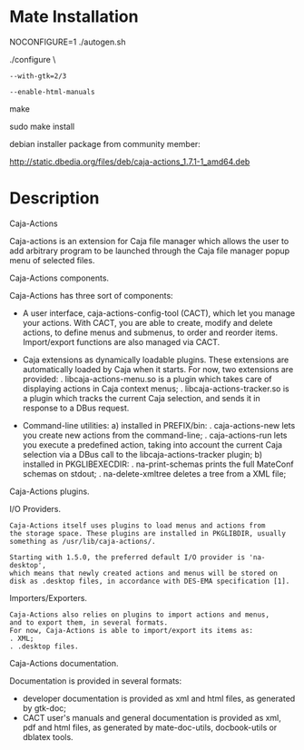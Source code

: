  
Mate Installation
==================
NOCONFIGURE=1 ./autogen.sh

./configure  \

    --with-gtk=2/3

    --enable-html-manuals

make

sudo make install


debian installer package from community member:

http://static.dbedia.org/files/deb/caja-actions_1.7.1-1_amd64.deb

  

Description
==================  
Caja-Actions

  Caja-actions is an extension for Caja file manager which
  allows the user to add arbitrary program to be launched through the
  Caja file manager popup menu of selected files.

Caja-Actions components.

  Caja-Actions has three sort of components:

  - A user interface, caja-actions-config-tool (CACT), which let you
    manage your actions. With CACT, you are able to create, modify and
    delete actions, to define menus and submenus, to order and reorder
    items.
    Import/export functions are also managed via CACT.

  - Caja extensions as dynamically loadable plugins. These extensions
    are automatically loaded by Caja when it starts. For now, two
    extensions are provided:
    . libcaja-actions-menu.so is a plugin which takes care of displaying
      actions in Caja context menus;
    . libcaja-actions-tracker.so is a plugin which tracks the current
      Caja selection, and sends it in response to a DBus request. 

  - Command-line utilities:
    a) installed in PREFIX/bin:
       . caja-actions-new lets you create new actions from the command-line;
       . caja-actions-run lets you execute a predefined action, taking
         into account the current Caja selection via a DBus call to the
         libcaja-actions-tracker plugin;
    b) installed in PKGLIBEXECDIR:
       . na-print-schemas prints the full MateConf schemas on stdout;
       . na-delete-xmltree deletes a tree from a XML file;

Caja-Actions plugins.

  I/O Providers.

    Caja-Actions itself uses plugins to load menus and actions from
    the storage space. These plugins are installed in PKGLIBDIR, usually
    something as /usr/lib/caja-actions/.

    Starting with 1.5.0, the preferred default I/O provider is 'na-desktop',
    which means that newly created actions and menus will be stored on
    disk as .desktop files, in accordance with DES-EMA specification [1].

  Importers/Exporters.

    Caja-Actions also relies on plugins to import actions and menus,
    and to export them, in several formats.
    For now, Caja-Actions is able to import/export its items as:
    . XML;
    . .desktop files.

Caja-Actions documentation.

  Documentation is provided in several formats:
  - developer documentation is provided as xml and html files, as generated
    by gtk-doc;
  - CACT user's manuals and general documentation is provided as xml, pdf
    and html files, as generated by mate-doc-utils, docbook-utils or dblatex
    tools.
